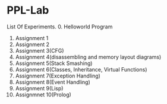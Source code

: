 # PPL-Lab
List Of Experiments.
0. Helloworld Program
1. Assignment 1
2. Assignment 2
3. Assignment 3(CFG)
4. Assignment 4(disassembling and memory layout diagrams)
5. Assignment 5(Stack Smashing)
6. Assignment 6(Classes, Inheritance, Virtual Functions)
7. Assignment 7(Exception Handling)
8. Assignment 8(Event Handling)
9. Assignment 9(Lisp)
10. Assignmnet 10(Prolog)

